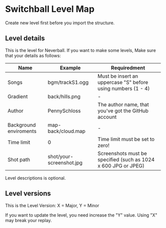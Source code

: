 # Switchball Level Map
Create new level first before you import the structure.

## Level details
This is the level for Neverball. If you want to make some levels, Make sure that your details as follows:

Name                   | Example                  | Requiredment
-----------------------|--------------------------|------------
Songs                  | bgm/trackS1.ogg          | Must be insert an uppercase "S" before using numbers (1 - 4)
Gradient               | back/hills.png           | -
Author                 | PennySchloss             | The author name, that you've got the GitHub account
Background enviroments | map-back/cloud.map       | -
Time limit             | 0                        | Time limit must be set to zero!
Shot path              | shot/your-screenshot.jpg | Screenshots must be specified (such as 1024 x 600 JPG or JPEG)

Level descriptions is optional.

## Level versions
This is the Level Version:
X = Major, Y = Minor

If you want to update the level, you need increase the "Y" value. Using "X" may break your replay.